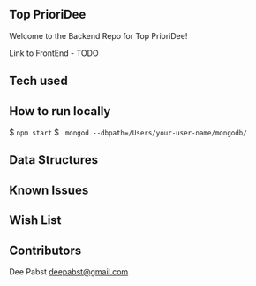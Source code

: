 ## Top PrioriDee
Welcome to the Backend Repo for Top PrioriDee!

Link to FrontEnd - TODO

## Tech used

## How to run locally
$ `npm start`
$ ` mongod --dbpath=/Users/your-user-name/mongodb/`

## Data Structures

## Known Issues

## Wish List

## Contributors
Dee Pabst deepabst@gmail.com
